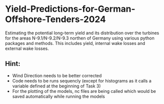 # Yield-Predictions-for-German-Offshore-Tenders-2024
Estimating the potential long-term yield and its distribution over the turbines for the areas N-9.1/N-9.2/N-9.3 northen of Germany using various python packages and methods. This includes yield, internal wake losses and external wake losses.

## Hint: 
- Wind Direction needs to be better corrected
- Code needs to be runs sequencly (except for histograms as it calls a variable defined at the beginning of Task 3)
- For the plotting of the models, nc files are being called which would be saved automatically while running the models